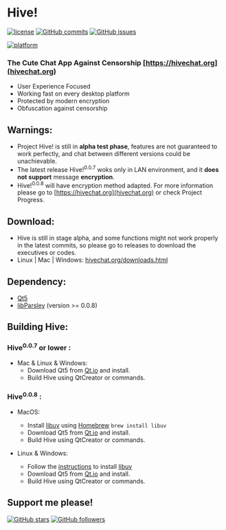 # Hive!  

[![license](https://img.shields.io/github/license/HiveChat/Hive-desktop.svg)](https://github.com/HiveChat/Hive-desktop/blob/master/LICENSE)
[![GitHub commits](https://img.shields.io/github/commits-since/HiveChat/Hive-desktop/0.0.6.svg)](https://github.com/HiveChat/Hive-desktop/commits/master)
[![GitHub issues](https://img.shields.io/github/issues/HiveChat/Hive-desktop.svg)](https://github.com/HiveChat/Hive-desktop/issues)
<!--[![GitHub closed issues](https://img.shields.io/github/issues-closed/HiveChat/Hive-desktop.svg)](https://github.com/HiveChat/Hive-desktop/issues?q=is%3Aissue+is%3Aclosed)-->
[![platform](https://img.shields.io/badge/Platform-Linux%20%7C%20macOS%20%7C%20Windows-ff69b4.svg?style=flat)](http://doc.qt.io/qt-5/supported-platforms.html)
<!--[![GitHub contributors](https://img.shields.io/github/contributors/HiveChat/Hive-desktop.svg)](https://github.com/HiveChat/Hive-desktop/graphs/contributors)-->

### The Cute Chat App Against Censorship [https://hivechat.org](hivechat.org)
* User Experience Focused
* Working fast on every desktop platform
* Protected by modern encryption
* Obfuscation against censorship

## Warnings:
* Project Hive! is still in **alpha test phase**, features are not guaranteed to work perfectly, and chat between different versions could be unachievable. 
* The latest release Hive!<sup>0.0.7</sup> woks only in LAN environment, and it **does not support** message **encryption**.
* Hive!<sup>0.0.8</sup> will have encryption method adapted. For more information please go to [https://hivechat.org](hivechat.org) or check Project Progress.


## Download:
* Hive is still in stage alpha, and some functions might not work properly in the latest commits, so please go to releases to download the executives or codes. 
* Linux | Mac | Windows: [hivechat.org/downloads.html](https://hivechat.org/downloads.html) 

## Dependency:
* [Qt5](https://qt.io)
* [libParsley](https://github.com/ultrasilicon/libparsley) (version >= 0.0.8)

## Building Hive:
### Hive<sup>0.0.7</sup> or lower :
* Mac & Linux & Windows:
	* Download Qt5 from [Qt.io](https://qt.io) and install.
	* Build Hive using QtCreator or commands.

### Hive<sup>0.0.8</sup> :
* MacOS:
	* Install [libuv](https://github.com/libuv/libuv) using [Homebrew](https://brew.sh) `brew install libuv`
	* Download Qt5 from [Qt.io](https://qt.io) and install.
	* Build Hive using QtCreator or commands.

* Linux & Windows:
	* Follow the [instructions](https://github.com/libuv/libuv) to install [libuv](https://github.com/libuv/libuv)
	* Download Qt5 from [Qt.io](https://qt.io) and install.
	* Build Hive using QtCreator or commands.

## Support me please!
[![GitHub stars](https://img.shields.io/github/stars/HiveChat/Hive-desktop.svg?style=social&label=Star)](#)
[![GitHub followers](https://img.shields.io/github/followers/ultrasilicon.svg?style=social&label=Follow)](https://github.com/Ultrasilicon)






